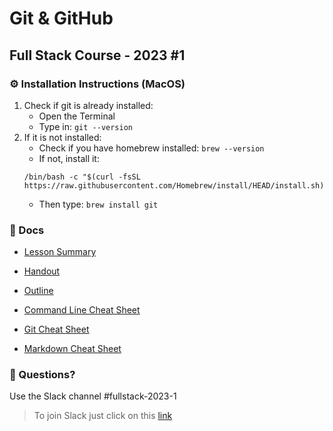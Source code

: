 # Git & GitHub
## Full Stack Course - 2023 #1

### ⚙️ Installation Instructions (MacOS)

1. Check if git is already installed:
    - Open the Terminal
    - Type in: `git --version`
2. If it is not installed:
    - Check if you have homebrew installed: `brew --version`
    - If not, install it:
    ```
    /bin/bash -c "$(curl -fsSL https://raw.githubusercontent.com/Homebrew/install/HEAD/install.sh)"
    ```
    - Then type: `brew install git`

### 📄 Docs

- [Lesson Summary](/docs/summary.md)

- [Handout](/docs/Handout%20-%20Git%20%26%20GitHub.pdf)

- [Outline](/docs/outline.md)

- [Command Line Cheat Sheet](/docs/command-line-cheat-sheet.md)

- [Git Cheat Sheet](/docs/git-cheat-sheet.md)

- [Markdown Cheat Sheet](/docs/markdown-cheat-sheet.md)


### 🤔 Questions?

Use the Slack channel #fullstack-2023-1

> To join Slack just click on this [link](https://hamburgcodingschool.slack.com/join/shared_invite/enQtMjczNDI3OTE4NzIwLTE2ZmNkNDk5YTg3MDFlOTY2ZmU2YzU5YTU4MTNhNDg4MTRhNTMwYzFiNTdlOTdhYzllYzg5YmVkYzljNWExY2U#/)
